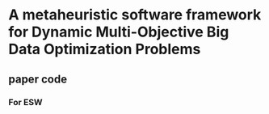 # A metaheuristic software framework for Dynamic Multi-Objective Big Data Optimization Problems
## paper code
### For ESW
